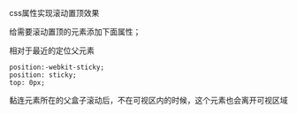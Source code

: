 css属性实现滚动置顶效果

给需要滚动置顶的元素添加下面属性；

相对于最近的定位父元素

```
position:-webkit-sticky;
position: sticky;
top: 0px;
```

黏连元素所在的父盒子滚动后，不在可视区内的时候，这个元素也会离开可视区域

